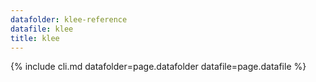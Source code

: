 ```yaml
---
datafolder: klee-reference
datafile: klee
title: klee
---
```

{% include cli.md datafolder=page.datafolder datafile=page.datafile %}

